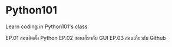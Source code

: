 # Python101
Learn coding in Python101's class


EP.01 สอนติดตั้ง Python
EP.02 สอนเกี่ยวกับ GUI
EP.03 สอนเกี่ยวกับ Github
